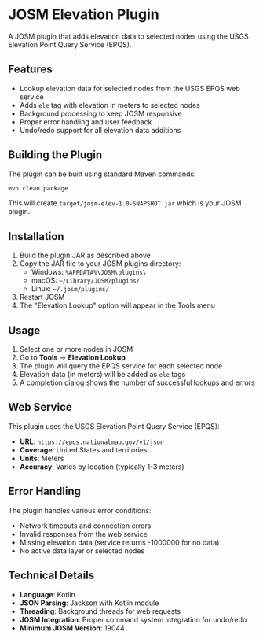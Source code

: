 # JOSM Elevation Plugin

A JOSM plugin that adds elevation data to selected nodes using the USGS Elevation Point Query Service (EPQS).

## Features

- Lookup elevation data for selected nodes from the USGS EPQS web service
- Adds `ele` tag with elevation in meters to selected nodes
- Background processing to keep JOSM responsive
- Proper error handling and user feedback
- Undo/redo support for all elevation data additions

## Building the Plugin

The plugin can be built using standard Maven commands:

```bash
mvn clean package
```

This will create `target/josm-elev-1.0-SNAPSHOT.jar` which is your JOSM plugin.

## Installation

1. Build the plugin JAR as described above
2. Copy the JAR file to your JOSM plugins directory:
   - Windows: `%APPDATA%\JOSM\plugins\`
   - macOS: `~/Library/JOSM/plugins/`
   - Linux: `~/.josm/plugins/`
3. Restart JOSM
4. The "Elevation Lookup" option will appear in the Tools menu

## Usage

1. Select one or more nodes in JOSM
2. Go to **Tools** → **Elevation Lookup**
3. The plugin will query the EPQS service for each selected node
4. Elevation data (in meters) will be added as `ele` tags
5. A completion dialog shows the number of successful lookups and errors

## Web Service

This plugin uses the USGS Elevation Point Query Service (EPQS):
- **URL**: `https://epqs.nationalmap.gov/v1/json`
- **Coverage**: United States and territories
- **Units**: Meters
- **Accuracy**: Varies by location (typically 1-3 meters)

## Error Handling

The plugin handles various error conditions:
- Network timeouts and connection errors
- Invalid responses from the web service
- Missing elevation data (service returns -1000000 for no data)
- No active data layer or selected nodes

## Technical Details

- **Language**: Kotlin
- **JSON Parsing**: Jackson with Kotlin module
- **Threading**: Background threads for web requests
- **JOSM Integration**: Proper command system integration for undo/redo
- **Minimum JOSM Version**: 19044
